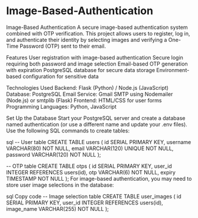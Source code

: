 # Image-Based-Authentication
Image-Based Authentication
A secure image-based authentication system combined with OTP verification. This project allows users to register, log in, and authenticate their identity by selecting images and verifying a One-Time Password (OTP) sent to their email.


Features
User registration with image-based authentication
Secure login requiring both password and image selection
Email-based OTP generation with expiration
PostgreSQL database for secure data storage
Environment-based configuration for sensitive data 


Technologies Used
Backend: Flask (Python) / Node.js (JavaScript)
Database: PostgreSQL
Email Service: Gmail SMTP using Nodemailer (Node.js) or smtplib (Flask)
Frontend: HTML/CSS for user forms
Programming Languages: Python, JavaScript

Set Up the Database
Start your PostgreSQL server and create a database named authentication (or use a different name and update your .env files). Use the following SQL commands to create tables:

sql
-- User table
CREATE TABLE users (
    id SERIAL PRIMARY KEY,
    username VARCHAR(80) NOT NULL,
    email VARCHAR(120) UNIQUE NOT NULL,
    password VARCHAR(120) NOT NULL
);

-- OTP table
CREATE TABLE otps (
    id SERIAL PRIMARY KEY,
    user_id INTEGER REFERENCES users(id),
    otp VARCHAR(6) NOT NULL,
    expiry TIMESTAMP NOT NULL
);
For image-based authentication, you may need to store user image selections in the database:

sql
Copy code
-- Image selection table
CREATE TABLE user_images (
    id SERIAL PRIMARY KEY,
    user_id INTEGER REFERENCES users(id),
    image_name VARCHAR(255) NOT NULL
);
